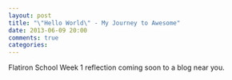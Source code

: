 ```yaml
---
layout: post
title: "\"Hello World\" - My Journey to Awesome"
date: 2013-06-09 20:00
comments: true
categories: 
---
```


Flatiron School Week 1 reflection coming soon to a blog near you.